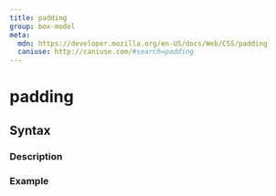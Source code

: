 ```yaml
---
title: padding
group: box-model
meta:
  mdn: https://developer.mozilla.org/en-US/docs/Web/CSS/padding
  caniuse: http://caniuse.com/#search=padding
---
```


# padding
<!--- Introduction for padding, keep it brief and set the overall context -->

## Syntax
<!--- Introduce the various syntax for padding -->

### Description
<!--- For each major section of syntax, provide a description explaining its usage further -->

### Example
<!--- Provide code examples for the syntax block you're currently describing -->